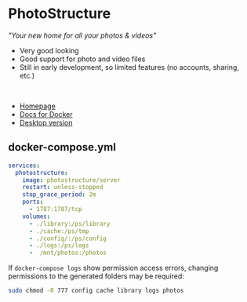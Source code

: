 # PhotoStructure

*"Your new home for all your photos & videos"*

- Very good looking
- Good support for photo and video files
- Still in early development, so limited features (no accounts, sharing, etc.)


<br>

- [Homepage](https://photostructure.com/)
- [Docs for Docker](https://photostructure.com/server/photostructure-for-docker-compose/)
- [Desktop version](https://photostructure.com/install/)

## docker-compose.yml
```yml
services:
  photostructure:
    image: photostructure/server
    restart: unless-stopped
    stop_grace_period: 2m
    ports:
      - 1787:1787/tcp
    volumes:
      - ./library:/ps/library
      - ./cache:/ps/tmp
      - ./config/:/ps/config
      - ./logs:/ps/logs
      -  /mnt/photos:/photos
```

If `docker-compose logs` show permission access errors, changing permissions to the generated folders may be required:
```sh
sudo chmod -R 777 config cache library logs photos
```
